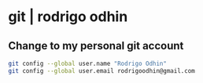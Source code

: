 # git | rodrigo odhin

## Change to my personal git account

```bash
git config --global user.name "Rodrigo Odhin"
git config --global user.email rodrigoodhin@gmail.com
```
